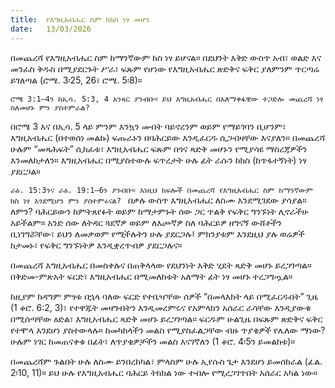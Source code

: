 ```yaml
---
title:  የእግዚአብሔር ስም ከክስ ነፃ መሆን
date:   13/03/2026
---
```


በመጨረሻ የእግዚአብሔር ስም ከማንኛውም ክስ ነፃ ይሆናል። በደህንት እቅድ ውስጥ አብ፣ ወልድ እና መንፈስ ቅዱስ በሚያደርጉት ሥራ፣ ፍጹም የሆነው የእግዚአብሔር ጽድቅና ፍቅር ያለምንም ጥርጣሬ ይገለጣል (ሮሜ. 3፡25, 26፣ ሮሜ. 5፡8)።

`ሮሜ 3:1–4ን ከኢሳ. 5:3, 4 አንጻር ያንብቡ። ይህ እግዚአብሔር በአለማቀፋዊው ተጋድሎ መጨረሻ ነፃ ስለመሆኑ ምን ያስተምራል?
`

በሮሜ 3 እና በኢሳ. 5 ላይ ምንም እንኳን መብት ባይኖረንም ወይም የማይገባን ቢሆንም፣ እግዚአብሔር (በተወሰነ መልኩ) ፍጡራኑን በባሕርይው እንዲፈርዱ ሲጋብዛቸው እናያለን። በመጨረሻ ሁሉም “መጻሕፍት” ሲከፈቱ፣ እግዚአብሔር ፍጹም በጎና ጻድቅ መሆኑን የሚያሳዩ ማስረጃዎችን እንመለከታለን። እግዚአብሔር በሚያስተውሉ ፍጥረታት ሁሉ ፊት ራሱን ከክስ (ከጥፋተኝነት) ነፃ ያደርጋል።

`ራዕ. 15:3ንና ራዕ. 19:1–6ን ያንብቡ። እነዚህ ክፍሎች በመጨረሻ የእግዚአብሔር ስም ከማንኛውም ክስ ነፃ እንደሚሆን ምን ያስተምሩናል?
`
በቃሉ ውስጥ እግዚአብሔር ለስሙ እንደሚገደው ያሳያል። ለምን? ባሕርይውን ከምትጸየፉት ወይም ከማታምኑት ሰው ጋር ጥልቅ የፍቅር ግንኙነት ሊኖራችሁ አይችልም። አንድ ሰው ለትዳር ጓደኛዎ ወይም ለእጮኛዎ ስለ ባሕርይዎ ዘግናኝ ውሸቶችን ቢነገግሯቸው፣ ይህን ለመቃወም የሚችሉትን ሁሉ ያደርጋሉ፤ ምክንያቱም እንደዚህ ያሉ ወሬዎች ከታመኑ፣ የፍቅር ግንኙነትዎ እንዲቋረጥብዎ ያደርጋሉና።

በመጨረሻ እግዚአብሔር በመስቀሉና በጠቅላላው የደህንነት እቅድ ሂደት ጻድቅ መሆኑ ይረጋገጣል። በቅድመ-ምጽአት ፍርድ፣ እግዚአብሔር በሚመለከቱት አለማት ፊት ነፃ መሆኑ ተረጋግጧል።

ከዚያም ከዳግም ምፃቱ በኋላ ባለው ፍርድ የተቤዣቸው ሰዎች “በመላእክት ላይ በሚፈርዱበት” ጊዜ (1 ቆሮ. 6:2, 3)፣ የተዋጁት መዛግብትን እንዲመረምሩና የአምላክን አሰራር ራሳቸው እንዲያውቁ በሚሰጣቸው ዕድል፣ እግዚአብሔር ጻድቅ መሆኑ ይረጋገጣል። ፍርዱም ሁልጊዜ በፍጹም ጽድቅና ፍቅር የተሞላ እንደሆነ ያስተውላሉ። ከመካከላችን መልስ የሚያስፈልጋቸው ብዙ ጥያቄዎች የሌለው ማነው? ሁሉም ነገር ከመጠናቀቁ በፊት፣ ለጥያቄዎቻችን መልስ እናገኛለን (1 ቆሮ. 4፡5ን ይመልከቱ)።

በመጨረሻም ጉልበት ሁሉ ለስሙ ይንበረከካል፣ ምላስም ሁሉ ኢየሱስ ጌታ እንደሆነ ይመሰክራል (ፊል. 2፡10, 11)። ይህ ሁሉ የእግዚአብሔር ባሕርይ ትክክል ነው ተብሎ የሚረጋገጥበት አሰራር አካል ነው።